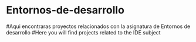 # Entornos-de-desarrollo
#Aqui encontraras proyectos relacionados con la asignatura de Entornos de desarrollo
#Here you will find projects related to the IDE subject
